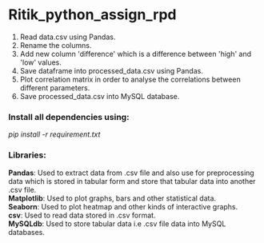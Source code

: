 # Ritik_python_assign_rpd
1. Read data.csv using Pandas.
2. Rename the columns.
3. Add new column 'difference' which is a difference between 'high' and 'low' values.
4. Save dataframe into processed_data.csv using Pandas.
5. Plot correlation matrix in order to analyse the correlations between different parameters.
6. Save processed_data.csv into MySQL database.

### Install all dependencies using:
*pip install -r requirement.txt*

### Libraries:
**Pandas**: Used to extract data from .csv file and also use for preprocessing data which is stored in tabular form and store that tabular data into another .csv file.<br>
**Matplotlib**: Used to plot graphs, bars and other statistical data.<br>
**Seaborn**: Used to plot heatmap and other kinds of interactive graphs.<br>
**csv**: Used to read data stored in .csv format.<br>
**MySQLdb**: Used to store tabular data i.e .csv file data into MySQL databases.<br>

